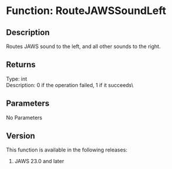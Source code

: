 # Function: RouteJAWSSoundLeft

## Description

Routes JAWS sound to the left, and all other sounds to the right.

## Returns

Type: int\
Description: 0 if the operation failed, 1 if it succeeds\

## Parameters

No Parameters

## Version

This function is available in the following releases:

1.  JAWS 23.0 and later
